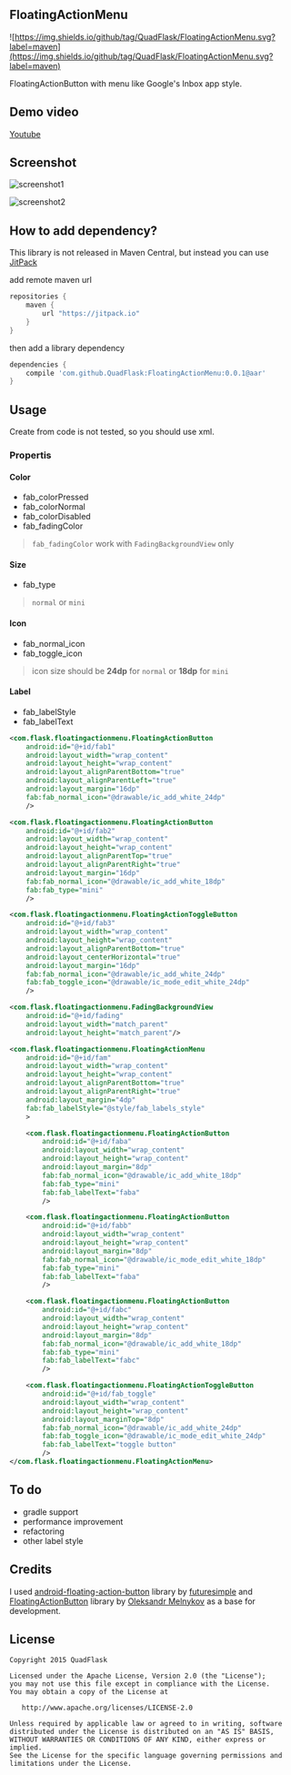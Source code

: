 FloatingActionMenu
--------
![https://img.shields.io/github/tag/QuadFlask/FloatingActionMenu.svg?label=maven](https://img.shields.io/github/tag/QuadFlask/FloatingActionMenu.svg?label=maven)

FloatingActionButton with menu like Google's Inbox app style.


## Demo video

[Youtube](https://youtu.be/zjW2SDJOrOk)


## Screenshot

![screenshot1](https://github.com/QuadFlask/FloatingActionMenu/blob/master/captures/device-2015-04-01-163215.png)

![screenshot2](https://github.com/QuadFlask/FloatingActionMenu/blob/master/captures/device-2015-04-01-163240.png)


## How to add dependency?

This library is not released in Maven Central, but instead you can use [JitPack](https://jitpack.io)

add remote maven url

```groovy
repositories {
	maven {
		url "https://jitpack.io"
	}
}
````

then add a library dependency

```groovy
dependencies {
	compile 'com.github.QuadFlask:FloatingActionMenu:0.0.1@aar'
}
```

## Usage

Create from code is not tested, so you should use xml. 

### Propertis

#### Color 
- fab_colorPressed
- fab_colorNormal
- fab_colorDisabled
- fab_fadingColor

> `fab_fadingColor` work with `FadingBackgroundView` only

#### Size
- fab_type

> `normal` or `mini`

#### Icon
- fab_normal_icon
- fab_toggle_icon

> icon size should be **24dp** for `normal` or **18dp** for `mini`

#### Label
- fab_labelStyle
- fab_labelText


```xml
<com.flask.floatingactionmenu.FloatingActionButton
	android:id="@+id/fab1"
	android:layout_width="wrap_content"
	android:layout_height="wrap_content"
	android:layout_alignParentBottom="true"
	android:layout_alignParentLeft="true"
	android:layout_margin="16dp"
	fab:fab_normal_icon="@drawable/ic_add_white_24dp"
	/>

<com.flask.floatingactionmenu.FloatingActionButton
	android:id="@+id/fab2"
	android:layout_width="wrap_content"
	android:layout_height="wrap_content"
	android:layout_alignParentTop="true"
	android:layout_alignParentRight="true"
	android:layout_margin="16dp"
	fab:fab_normal_icon="@drawable/ic_add_white_18dp"
	fab:fab_type="mini"
	/>

<com.flask.floatingactionmenu.FloatingActionToggleButton
	android:id="@+id/fab3"
	android:layout_width="wrap_content"
	android:layout_height="wrap_content"
	android:layout_alignParentBottom="true"
	android:layout_centerHorizontal="true"
	android:layout_margin="16dp"
	fab:fab_normal_icon="@drawable/ic_add_white_24dp"
	fab:fab_toggle_icon="@drawable/ic_mode_edit_white_24dp"
	/>

<com.flask.floatingactionmenu.FadingBackgroundView
	android:id="@+id/fading"
	android:layout_width="match_parent"
	android:layout_height="match_parent"/>

<com.flask.floatingactionmenu.FloatingActionMenu
	android:id="@+id/fam"
	android:layout_width="wrap_content"
	android:layout_height="wrap_content"
	android:layout_alignParentBottom="true"
	android:layout_alignParentRight="true"
	android:layout_margin="4dp"
	fab:fab_labelStyle="@style/fab_labels_style"
	>

	<com.flask.floatingactionmenu.FloatingActionButton
		android:id="@+id/faba"
		android:layout_width="wrap_content"
		android:layout_height="wrap_content"
		android:layout_margin="8dp"
		fab:fab_normal_icon="@drawable/ic_add_white_18dp"
		fab:fab_type="mini"
		fab:fab_labelText="faba"
		/>

	<com.flask.floatingactionmenu.FloatingActionButton
		android:id="@+id/fabb"
		android:layout_width="wrap_content"
		android:layout_height="wrap_content"
		android:layout_margin="8dp"
		fab:fab_normal_icon="@drawable/ic_mode_edit_white_18dp"
		fab:fab_type="mini"
		fab:fab_labelText="faba"
		/>

	<com.flask.floatingactionmenu.FloatingActionButton
		android:id="@+id/fabc"
		android:layout_width="wrap_content"
		android:layout_height="wrap_content"
		android:layout_margin="8dp"
		fab:fab_normal_icon="@drawable/ic_add_white_18dp"
		fab:fab_type="mini"
		fab:fab_labelText="fabc"
		/>

	<com.flask.floatingactionmenu.FloatingActionToggleButton
		android:id="@+id/fab_toggle"
		android:layout_width="wrap_content"
		android:layout_height="wrap_content"
		android:layout_marginTop="8dp"
		fab:fab_normal_icon="@drawable/ic_add_white_24dp"
		fab:fab_toggle_icon="@drawable/ic_mode_edit_white_24dp"
		fab:fab_labelText="toggle button"
		/>
</com.flask.floatingactionmenu.FloatingActionMenu>
```


## To do

* gradle support
* performance improvement
* refactoring
* other label style


## Credits

I used [android-floating-action-button](https://github.com/futuresimple/android-floating-action-button) library by [futuresimple](https://github.com/futuresimple) and [FloatingActionButton](https://github.com/makovkastar/FloatingActionButton) library by [Oleksandr Melnykov](https://github.com/makovkastar) as a base for development.


## License

```
Copyright 2015 QuadFlask

Licensed under the Apache License, Version 2.0 (the "License");
you may not use this file except in compliance with the License.
You may obtain a copy of the License at

   http://www.apache.org/licenses/LICENSE-2.0

Unless required by applicable law or agreed to in writing, software
distributed under the License is distributed on an "AS IS" BASIS,
WITHOUT WARRANTIES OR CONDITIONS OF ANY KIND, either express or implied.
See the License for the specific language governing permissions and
limitations under the License.
```
